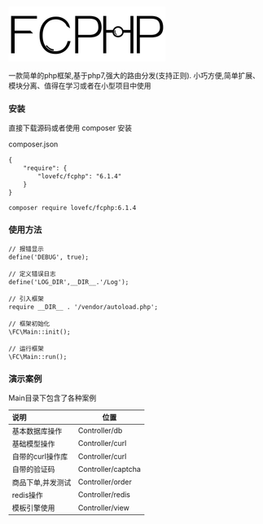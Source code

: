 ![avatar](/logo.png)

一款简单的php框架,基于php7,强大的路由分发(支持正则).
小巧方便,简单扩展、模块分离、值得在学习或者在小型项目中使用


### 安装

直接下载源码或者使用 composer 安装

composer.json
````
{
    "require": {
        "lovefc/fcphp": "6.1.4"
    }
}
````

````
composer require lovefc/fcphp:6.1.4
````

### 使用方法

````
// 报错显示
define('DEBUG', true);

// 定义错误日志
define('LOG_DIR',__DIR__.'/Log');

// 引入框架
require __DIR__ . '/vendor/autoload.php';

// 框架初始化
\FC\Main::init();

// 运行框架
\FC\Main::run();

````

### 演示案例

Main目录下包含了各种案例

|说明|位置|
|:-----  |-----  |
|基本数据库操作  |Controller/db |
|基础模型操作    |Controller/curl|
|自带的curl操作库 |Controller/curl |
|自带的验证码    |Controller/captcha|
|商品下单,并发测试   |Controller/order|
|redis操作   |Controller/redis|
|模板引擎使用   |Controller/view|








